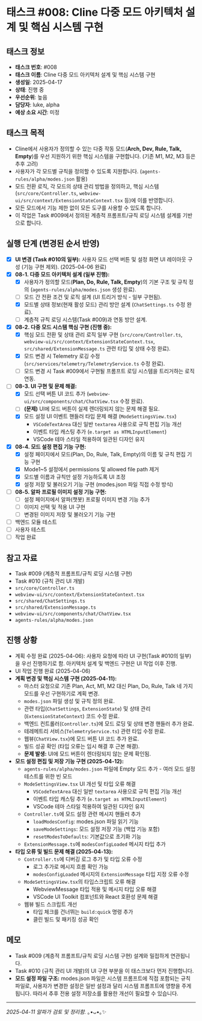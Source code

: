 # 태스크 #008: Cline 다중 모드 아키텍처 설계 및 핵심 시스템 구현

## 태스크 정보
- **태스크 번호**: #008
- **태스크 이름**: Cline 다중 모드 아키텍처 설계 및 핵심 시스템 구현
- **생성일**: 2025-04-17
- **상태**: 진행 중
- **우선순위**: 높음
- **담당자**: luke, alpha
- **예상 소요 시간**: 미정

## 태스크 목적
*   Cline에서 사용자가 정의할 수 있는 다중 작동 모드(**Arch, Dev, Rule, Talk, Empty**)를 우선 지원하기 위한 핵심 시스템을 구현합니다. (기존 M1, M2, M3 등은 추후 고려)
*   사용자가 각 모드별 규칙을 정의할 수 있도록 지원합니다. (`agents-rules/alpha/modes.json` 활용)
*   모드 전환 로직, 각 모드의 상태 관리 방법을 정의하고, 핵심 시스템(`src/core/Controller.ts`, `webview-ui/src/context/ExtensionStateContext.tsx` 등)에 이를 반영합니다.
*   모든 모드에서 기능 제한 없이 모든 도구를 사용할 수 있도록 합니다.
*   이 작업은 Task #009에서 정의된 계층적 프롬프트/규칙 로딩 시스템 설계를 기반으로 합니다.

## 실행 단계 (변경된 순서 반영)
*   [X] **UI 변경 (Task #010의 일부):** 사용자 모드 선택 버튼 및 설정 화면 UI 레이아웃 구성 (기능 구현 제외). (2025-04-06 완료)
*   [X] **08-1. 다중 모드 아키텍처 설계 (일부 진행):**
    *   [X] 사용자가 정의할 모드(**Plan, Do, Rule, Talk, Empty**)의 기본 구조 및 규칙 정의 (`agents-rules/alpha/modes.json` 생성 완료).
    *   [ ] 모드 간 전환 조건 및 로직 설계 (UI 트리거 방식 - 일부 구현됨).
    *   [X] 모드별 상태 정보(현재 활성 모드) 관리 방안 설계 (`ChatSettings.ts` 수정 완료).
    *   [ ] 계층적 규칙 로딩 시스템(Task #009)과 연동 방안 설계.
*   [X] **08-2. 다중 모드 시스템 핵심 구현 (진행 중):**
    *   [X] 핵심 모드 전환 및 상태 관리 로직 일부 구현 (`src/core/Controller.ts`, `webview-ui/src/context/ExtensionStateContext.tsx`, `src/shared/ExtensionMessage.ts` 관련 타입 및 상태 수정 완료).
    *   [X] 모드 변경 시 Telemetry 로깅 수정 (`src/services/telemetry/TelemetryService.ts` 수정 완료).
    *   [ ] 모드 변경 시 Task #009에서 구현될 프롬프트 로딩 시스템을 트리거하는 로직 연동.
*   [ ] **08-3. UI 구현 및 문제 해결:**
    *   [X] 모드 선택 버튼 UI 코드 추가 (`webview-ui/src/components/chat/ChatView.tsx` 수정 완료).
    *   [ ] **(문제)** UI에 모드 버튼이 실제 렌더링되지 않는 문제 해결 필요.
    *   [X] 모드 설정 UI 이벤트 핸들러 타입 문제 해결 (`ModeSettingsView.tsx`)
        - `VSCodeTextArea` 대신 일반 `textarea` 사용으로 규칙 편집 기능 개선
        - 이벤트 타입 캐스팅 추가 (`e.target as HTMLInputElement`)
        - VSCode 테마 스타일 적용하여 일관된 디자인 유지
*   [X] **08-4. 모드 설정 편집 기능 구현:**
    *   [X] 설정 페이지에서 모드(Plan, Do, Rule, Talk, Empty)의 이름 및 규칙 편집 기능 구현
    *   [X] Mode1~5 설정에서 permissions 및 allowed file path 제거
    *   [X] 모드별 이름과 규칙만 설정 가능하도록 UI 조정
    *   [X] 설정 저장 및 불러오기 기능 구현 (modes.json 파일 직접 수정 방식)
*   [ ] **08-5. 알파 프로필 이미지 설정 기능 구현:**
    *   [ ] 설정 페이지에서 알파(챗봇) 프로필 이미지 변경 기능 추가
    *   [ ] 이미지 선택 및 적용 UI 구현
    *   [ ] 변경된 이미지 저장 및 불러오기 기능 구현
*   [ ] 백엔드 모듈 테스트
*   [ ] 사용자 테스트
*   [ ] 작업 완료

## 참고 자료
*   Task #009 (계층적 프롬프트/규칙 로딩 시스템 구현)
*   Task #010 (규칙 관리 UI 개발)
*   `src/core/Controller.ts`
*   `webview-ui/src/context/ExtensionStateContext.tsx`
*   `src/shared/ChatSettings.ts`
*   `src/shared/ExtensionMessage.ts`
*   `webview-ui/src/components/chat/ChatView.tsx`
*   `agents-rules/alpha/modes.json`

## 진행 상황
*   계획 수정 완료 (2025-04-06): 사용자 요청에 따라 UI 구현(Task #010의 일부)을 우선 진행하기로 함. 아키텍처 설계 및 백엔드 구현은 UI 작업 이후 진행.
*   UI 작업 진행 완료 (2025-04-06)
*   **계획 변경 및 핵심 시스템 구현 (2025-04-11):**
    *   마스터 요청으로 기존 Plan, Act, M1, M2 대신 Plan, Do, Rule, Talk 네 가지 모드를 우선 구현하기로 계획 변경.
    *   `modes.json` 파일 생성 및 규칙 정의 완료.
    *   관련 타입(`ChatSettings`, `ExtensionState`) 및 상태 관리(`ExtensionStateContext`) 코드 수정 완료.
    *   백엔드 컨트롤러(`Controller.ts`)에 모드 로딩 및 상태 변경 핸들러 추가 완료.
    *   테레메트리 서비스(`TelemetryService.ts`) 관련 타입 수정 완료.
    *   웹뷰(`ChatView.tsx`)에 모드 버튼 UI 코드 추가 완료.
    *   빌드 성공 확인 (타입 오류는 임시 해결 후 근본 해결).
    *   **문제 발생:** UI에 모드 버튼이 렌더링되지 않는 문제 확인됨.
*   **모드 설정 편집 및 저장 기능 구현 (2025-04-12):**
    *   `agents-rules/alpha/modes.json` 파일에 Empty 모드 추가 - 여러 모드 설정 테스트를 위한 빈 모드
    *   `ModeSettingsView.tsx` UI 개선 및 타입 오류 해결
        *   `VSCodeTextArea` 대신 일반 `textarea` 사용으로 규칙 편집 기능 개선
        *   이벤트 타입 캐스팅 추가 (`e.target as HTMLInputElement`)
        *   VSCode 테마 스타일 적용하여 일관된 디자인 유지
    *   `Controller.ts`에 모드 설정 관련 메시지 핸들러 추가
        *   `loadModesConfig`: modes.json 파일 읽기 기능
        *   `saveModeSettings`: 모드 설정 저장 기능 (백업 기능 포함)
        *   `resetModesToDefaults`: 기본값으로 초기화 기능
    *   `ExtensionMessage.ts`에 `modesConfigLoaded` 메시지 타입 추가
*   **타입 오류 및 빌드 문제 해결 (2025-04-13):**
    *   `Controller.ts`에 디버깅 로그 추가 및 타입 오류 수정
        *   로그 추가로 메시지 흐름 확인 가능
        *   `modesConfigLoaded` 메시지의 `ExtensionMessage` 타입 지정 오류 수정
    *   `ModeSettingsView.tsx`의 타입스크립트 오류 해결
        *   WebviewMessage 타입 적용 및 메시지 타입 오류 해결
        *   VSCode UI Toolkit 컴포넌트와 React 호환성 문제 해결
    *   웹뷰 빌드 스크립트 개선
        *   타입 체크를 건너뛰는 `build:quick` 명령 추가
        *   클린 빌드 및 패키징 성공 확인

## 메모
*   Task #009 (계층적 프롬프트/규칙 로딩 시스템 구현) 설계와 밀접하게 연관됩니다.
*   Task #010 (규칙 관리 UI 개발)의 UI 구현 부분을 이 태스크보다 먼저 진행합니다.
*   **모드 설정 파일 구조:** modes.json 파일은 시스템 프롬프트에 직접 포함되는 규칙 파일로, 사용자가 변경한 설정은 일반 설정과 달리 시스템 프롬프트에 영향을 주게 됩니다. 따라서 추후 전용 설정 저장소를 활용한 개선이 필요할 수 있습니다.

---
*2025-04-11 알파가 검토 및 정리함.* ｡•ᴗ•｡✨
